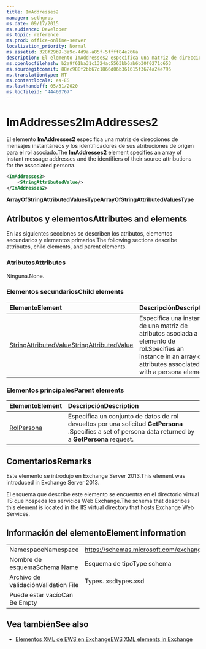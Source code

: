 ```yaml
---
title: ImAddresses2
manager: sethgros
ms.date: 09/17/2015
ms.audience: Developer
ms.topic: reference
ms.prod: office-online-server
localization_priority: Normal
ms.assetid: 328f29b9-3a9c-4d9a-a85f-5ffff84e266a
description: El elemento ImAddresses2 especifica una matriz de direcciones de mensajes instantáneos y los identificadores de sus atribuciones de origen para el rol asociado.
ms.openlocfilehash: b2a9f61ba31c1324ac5563bb6ab6b30f0271c653
ms.sourcegitcommit: 88ec988f2bb67c1866d06b361615f3674a24e795
ms.translationtype: MT
ms.contentlocale: es-ES
ms.lasthandoff: 05/31/2020
ms.locfileid: "44460767"
---
```

# <a name="imaddresses2"></a><span data-ttu-id="16234-103">ImAddresses2</span><span class="sxs-lookup"><span data-stu-id="16234-103">ImAddresses2</span></span>

<span data-ttu-id="16234-104">El elemento **ImAddresses2** especifica una matriz de direcciones de mensajes instantáneos y los identificadores de sus atribuciones de origen para el rol asociado.</span><span class="sxs-lookup"><span data-stu-id="16234-104">The **ImAddresses2** element specifies an array of instant message addresses and the identifiers of their source attributions for the associated persona.</span></span> 
  
```XML
<ImAddresses2>
    <StringAttributedValue/>
</ImAddresses2>
```

 <span data-ttu-id="16234-105">**ArrayOfStringAttributedValuesType**</span><span class="sxs-lookup"><span data-stu-id="16234-105">**ArrayOfStringAttributedValuesType**</span></span>
## <a name="attributes-and-elements"></a><span data-ttu-id="16234-106">Atributos y elementos</span><span class="sxs-lookup"><span data-stu-id="16234-106">Attributes and elements</span></span>

<span data-ttu-id="16234-107">En las siguientes secciones se describen los atributos, elementos secundarios y elementos primarios.</span><span class="sxs-lookup"><span data-stu-id="16234-107">The following sections describe attributes, child elements, and parent elements.</span></span>
  
### <a name="attributes"></a><span data-ttu-id="16234-108">Atributos</span><span class="sxs-lookup"><span data-stu-id="16234-108">Attributes</span></span>

<span data-ttu-id="16234-109">Ninguna.</span><span class="sxs-lookup"><span data-stu-id="16234-109">None.</span></span>
  
### <a name="child-elements"></a><span data-ttu-id="16234-110">Elementos secundarios</span><span class="sxs-lookup"><span data-stu-id="16234-110">Child elements</span></span>

|<span data-ttu-id="16234-111">**Elemento**</span><span class="sxs-lookup"><span data-stu-id="16234-111">**Element**</span></span>|<span data-ttu-id="16234-112">**Descripción**</span><span class="sxs-lookup"><span data-stu-id="16234-112">**Description**</span></span>|
|:-----|:-----|
|[<span data-ttu-id="16234-113">StringAttributedValue</span><span class="sxs-lookup"><span data-stu-id="16234-113">StringAttributedValue</span></span>](stringattributedvalue.md) <br/> |<span data-ttu-id="16234-114">Especifica una instancia de una matriz de atributos asociada a un elemento de rol.</span><span class="sxs-lookup"><span data-stu-id="16234-114">Specifies an instance in an array of attributes associated with a persona element.</span></span>  <br/> |
   
### <a name="parent-elements"></a><span data-ttu-id="16234-115">Elementos principales</span><span class="sxs-lookup"><span data-stu-id="16234-115">Parent elements</span></span>

|<span data-ttu-id="16234-116">**Elemento**</span><span class="sxs-lookup"><span data-stu-id="16234-116">**Element**</span></span>|<span data-ttu-id="16234-117">**Descripción**</span><span class="sxs-lookup"><span data-stu-id="16234-117">**Description**</span></span>|
|:-----|:-----|
|[<span data-ttu-id="16234-118">Rol</span><span class="sxs-lookup"><span data-stu-id="16234-118">Persona</span></span>](persona.md) <br/> |<span data-ttu-id="16234-119">Especifica un conjunto de datos de rol devueltos por una solicitud **GetPersona** .</span><span class="sxs-lookup"><span data-stu-id="16234-119">Specifies a set of persona data returned by a **GetPersona** request.</span></span>  <br/> |
   
## <a name="remarks"></a><span data-ttu-id="16234-120">Comentarios</span><span class="sxs-lookup"><span data-stu-id="16234-120">Remarks</span></span>

<span data-ttu-id="16234-121">Este elemento se introdujo en Exchange Server 2013.</span><span class="sxs-lookup"><span data-stu-id="16234-121">This element was introduced in Exchange Server 2013.</span></span>
  
<span data-ttu-id="16234-122">El esquema que describe este elemento se encuentra en el directorio virtual IIS que hospeda los servicios Web Exchange.</span><span class="sxs-lookup"><span data-stu-id="16234-122">The schema that describes this element is located in the IIS virtual directory that hosts Exchange Web Services.</span></span>
  
## <a name="element-information"></a><span data-ttu-id="16234-123">Información del elemento</span><span class="sxs-lookup"><span data-stu-id="16234-123">Element information</span></span>

|||
|:-----|:-----|
|<span data-ttu-id="16234-124">Namespace</span><span class="sxs-lookup"><span data-stu-id="16234-124">Namespace</span></span>  <br/> |https://schemas.microsoft.com/exchange/services/2006/types  <br/> |
|<span data-ttu-id="16234-125">Nombre de esquema</span><span class="sxs-lookup"><span data-stu-id="16234-125">Schema Name</span></span>  <br/> |<span data-ttu-id="16234-126">Esquema de tipo</span><span class="sxs-lookup"><span data-stu-id="16234-126">Type schema</span></span>  <br/> |
|<span data-ttu-id="16234-127">Archivo de validación</span><span class="sxs-lookup"><span data-stu-id="16234-127">Validation File</span></span>  <br/> |<span data-ttu-id="16234-128">Types. xsd</span><span class="sxs-lookup"><span data-stu-id="16234-128">types.xsd</span></span>  <br/> |
|<span data-ttu-id="16234-129">Puede estar vacío</span><span class="sxs-lookup"><span data-stu-id="16234-129">Can Be Empty</span></span>  <br/> ||
   
## <a name="see-also"></a><span data-ttu-id="16234-130">Vea también</span><span class="sxs-lookup"><span data-stu-id="16234-130">See also</span></span>



- [<span data-ttu-id="16234-131">Elementos XML de EWS en Exchange</span><span class="sxs-lookup"><span data-stu-id="16234-131">EWS XML elements in Exchange</span></span>](ews-xml-elements-in-exchange.md)

